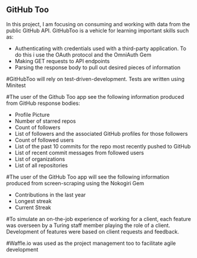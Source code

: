 
## GitHub Too

In this project, I am focusing on consuming and working with data from the public GitHub API.
GitHubToo is a vehicle for learning important skills such as:
  *  Authenticating with credentials used with a third-party application. To do this i use the OAuth protocol and the OmniAuth Gem
  *  Making GET requests to API endpoints
  *  Parsing the response body to pull out desired pieces of information

#GitHubToo will rely on test-driven-development. Tests are written using Minitest

#The user of the Github Too app see the following information produced from GitHub response bodies:
  *  Profile Picture
  *  Number of starred repos
  *  Count of followers
  *  List of followers and the associated GitHub profiles for those followers
  *  Count of followed users
  *  List of the past 10 commits for the repo most recently pushed to GitHub
  *  List of recent commit messages from followed users
  *  List of organizations
  *  List of all repositories

#The user of the GitHub Too app will see the following information produced from screen-scraping using the Nokogiri Gem
  *  Contributions in the last year
  *  Longest streak
  *  Current Streak

#To simulate an on-the-job experience of working for a client, each feature was overseen by a Turing staff member playing the role of a client. Development of features were based on client requests and feedback.

#Waffle.io was used as the project management too to facilitate agile development
